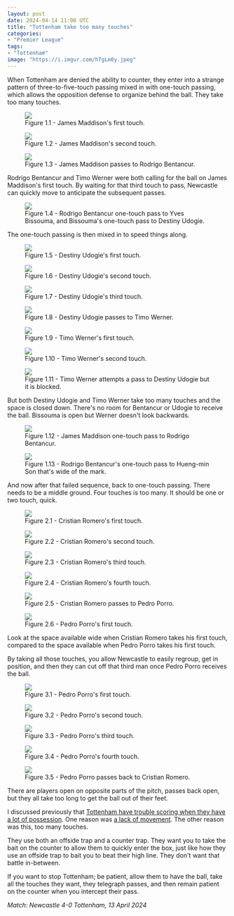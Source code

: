```yaml
---
layout: post
date: 2024-04-14 11:00 UTC
title: "Tottenham take too many touches"
categories:
- "Premier League"
tags:
- "Tottenham"
image: "https://i.imgur.com/hTgLm0y.jpeg"
---
```


When Tottenham are denied the ability to counter, they enter into a strange pattern of three-to-five-touch passing mixed in with one-touch passing, which allows the opposition defense to organize behind the ball. They take too many touches.

<!---more--->

<figure>
    <img src="https://i.imgur.com/7OsZf9e.jpeg">
    <figcaption>Figure 1.1 - James Maddison's first touch.</figcaption>
</figure> 

<figure>
    <img src="https://i.imgur.com/aBhDpx8.jpeg">
    <figcaption>Figure 1.2 - James Maddison's second touch.</figcaption>
</figure> 

<figure>
    <img src="https://i.imgur.com/0jfxddC.jpeg">
    <figcaption>Figure 1.3 - James Maddison passes to Rodrigo Bentancur.</figcaption>
</figure> 

Rodrigo Bentancur and Timo Werner were both calling for the ball on James Maddison's first touch. By waiting for that third touch to pass, Newcastle can quickly move to anticipate the subsequent passes.

<figure>
    <img src="https://i.imgur.com/VwMwwL6.jpeg">
    <figcaption>Figure 1.4 - Rodrigo Bentancur one-touch pass to Yves Bissouma, and Bissouma's one-touch pass to Destiny Udogie.</figcaption>
</figure> 

The one-touch passing is then mixed in to speed things along. 

<figure>
    <img src="https://i.imgur.com/JuaUwUf.jpeg">
    <figcaption>Figure 1.5 - Destiny Udogie's first touch.</figcaption>
</figure> 

<figure>
    <img src="https://i.imgur.com/2raMfvv.jpeg">
    <figcaption>Figure 1.6 - Destiny Udogie's second touch.</figcaption>
</figure> 

<figure>
    <img src="https://i.imgur.com/EZkihnC.jpeg">
    <figcaption>Figure 1.7 - Destiny Udogie's third touch.</figcaption>
</figure> 

<figure>
    <img src="https://i.imgur.com/zj3KOKi.jpeg">
    <figcaption>Figure 1.8 - Destiny Udogie passes to Timo Werner.</figcaption>
</figure> 

<figure>
    <img src="https://i.imgur.com/MqKTJmQ.jpeg">
    <figcaption>Figure 1.9 - Timo Werner's first touch. </figcaption>
</figure> 

<figure>
    <img src="https://i.imgur.com/Tzo0KkV.jpeg">
    <figcaption>Figure 1.10 - Timo Werner's second touch. </figcaption>
</figure> 

<figure>
    <img src="https://i.imgur.com/hSEo87W.jpeg">
    <figcaption>Figure 1.11 - Timo Werner attempts a pass to Destiny Udogie but it is blocked.</figcaption>
</figure> 

But both Destiny Udogie and Timo Werner take too many touches and the space is closed down. There's no room for Bentancur or Udogie to receive the ball. Bissouma is open but Werner doesn't look backwards. 

<figure>
    <img src="https://i.imgur.com/SKj79DJ.jpeg">
    <figcaption>Figure 1.12 - James Maddison one-touch pass to Rodrigo Bentancur.</figcaption>
</figure> 

<figure>
    <img src="https://i.imgur.com/rXGZnKN.jpeg">
    <figcaption>Figure 1.13 - Rodrigo Bentancur's one-touch pass to Hueng-min Son that's wide of the mark.</figcaption>
</figure> 

And now after that failed sequence, back to one-touch passing. There needs to be a middle ground. Four touches is too many. It should be one or two touch, quick. 

<figure>
    <img src="https://i.imgur.com/qKliw0h.jpeg">
    <figcaption>Figure 2.1 - Cristian Romero's first touch.</figcaption>
</figure> 

<figure>
    <img src="https://i.imgur.com/ytYW9xT.jpeg">
    <figcaption>Figure 2.2 - Cristian Romero's second touch.</figcaption>
</figure> 

<figure>
    <img src="https://i.imgur.com/5LmCDrR.jpeg">
    <figcaption>Figure 2.3 - Cristian Romero's third touch.</figcaption>
</figure> 

<figure>
    <img src="https://i.imgur.com/vi7DTVA.jpeg">
    <figcaption>Figure 2.4 - Cristian Romero's fourth touch.</figcaption>
</figure> 

<figure>
    <img src="https://i.imgur.com/PY3Rqz3.jpeg">
    <figcaption>Figure 2.5 - Cristian Romero passes to Pedro Porro.</figcaption>
</figure> 

<figure>
    <img src="https://i.imgur.com/TUQsMyJ.jpeg">
    <figcaption>Figure 2.6 - Pedro Porro's first touch.</figcaption>
</figure> 

Look at the space available wide when Cristian Romero takes his first touch, compared to the space available when Pedro Porro takes his first touch. 

By taking all those touches, you allow Newcastle to easily regroup, get in position, and then they can cut off that third man once Pedro Porro receives the ball. 

<figure>
    <img src="https://i.imgur.com/lbOGIDB.jpeg">
    <figcaption>Figure 3.1 - Pedro Porro's first touch.</figcaption>
</figure> 

<figure>
    <img src="https://i.imgur.com/0ulzr8e.jpeg">
    <figcaption>Figure 3.2 - Pedro Porro's second touch.</figcaption>
</figure> 

<figure>
    <img src="https://i.imgur.com/xsFodDj.jpeg">
    <figcaption>Figure 3.3 - Pedro Porro's third touch.</figcaption>
</figure> 

<figure>
    <img src="https://i.imgur.com/rXriNSc.jpeg">
    <figcaption>Figure 3.4 - Pedro Porro's fourth touch.</figcaption>
</figure> 

<figure>
    <img src="https://i.imgur.com/wvCQ3me.jpeg">
    <figcaption>Figure 3.5 - Pedro Porro passes back to Cristian Romero.</figcaption>
</figure> 

There are players open on opposite parts of the pitch, passes back open, but they all take too long to get the ball out of their feet. 

I discussed previously that [Tottenham have trouble scoring when they have a lot of possession](https://tacticsjournal.com/2024/03/16/how-i-use-stathead-fbref/). One reason was [a lack of movement](https://tacticsjournal.com/2024/04/03/tottenham-lack-off-the-ball-movement/). The other reason was this, too many touches. 

They use both an offside trap and a counter trap. They want you to take the bait on the counter to allow them to quickly enter the box, just like how they use an offside trap to bait you to beat their high line. They don't want that battle in-between.

If you want to stop Tottenham; be patient, allow them to have the ball, take all the touches they want, they telegraph passes, and then remain patient on the counter when you intercept their pass. 

*Match: Newcastle 4-0 Tottenham, 13 April 2024* 